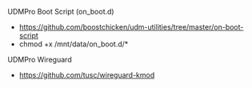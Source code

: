 UDMPro Boot Script (on_boot.d)
- https://github.com/boostchicken/udm-utilities/tree/master/on-boot-script
- chmod +x /mnt/data/on_boot.d/*

UDMPro Wireguard
- https://github.com/tusc/wireguard-kmod
